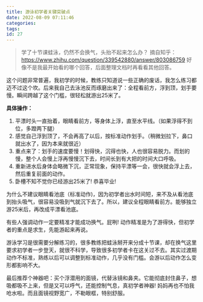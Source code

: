 ```yaml
---
title: 游泳初学者关键突破点
date: 2022-08-09 07:11:46
categories:
tags:
id: 27
---
```


> 学了十节课蛙泳，仍然不会换气，头抬不起来怎么办？
> 摘自知乎：https://www.zhihu.com/question/339542880/answer/803086759
> 好像不是我最开始看的哪个回答，后面整理文档时再看看其他回答。

这个问题非常普遍，我初学的时候，教练只知道说一些正确的废话，我怎么练习都迈不过这个坎。后来我自己去泳池反而琢磨出来了：全程看前方，浮到顶，划手要慢。瞬间跨越了这个门槛，很轻松就游出25米了。

<!--more-->

**具体操作：**

1. 平漂时头一直抬着，眼睛看前方，等身体上浮，直至水平线。（如果浮得不到位，多蹬两下腿） 
2. 感觉自己浮到顶了，不会再高了以后，按标准动作划手。（稍微划拉下，鼻口就出水了，因为本来就很近） 
3. 重点来了：划手的速度要慢！划得快，沉得也快，人也很容易脱力。而划的慢，整个人会慢上浮再慢慢沉下去，时间长到有大把的时间大口呼吸。 
4. 重新进水后身体会略微下沉，正常现象，保持平漂等一会，很快就会浮上去，然后重复前面的动作。 
5. 卧槽不知不觉你已经游出25米了! 恭喜毕业! 

为什么不建议眼睛看池底（标准动作)，因为初学者出水时间短，来不及从看池底到抬头吸气，很容易没吸到气就沉下去了。所以，建议全程眼睛看前方。能够独立游25米后，再改成平漂看池底。

有些人强调动作一定要精准才能成功换气。屁咧! 动作精准是为了游得快，但初学者的重点是求生，先能游起来再说。

游泳学习是很需要分解练习的，很多教练把蛙泳掰开来分成十节课，却在换气这里要求初学者一步登天，就很不科学，导致很多初学者卡在这关过不去。其实过渡期动作不标准，熟练以后可以调整到标准动作，几乎没有门槛。会游以后动作怎么变形都影响不大。

最后推荐个神器吧：买个浮潜用的面镜，代替泳镜和鼻夹。它能彻底封住鼻子，想吸都吸不上来，但是又可以呼气，还能控制气息，真初学者神器! 妈妈再也不怕我呛水啦。而且面镜视野宽广，不勒眼框，特别舒服。
